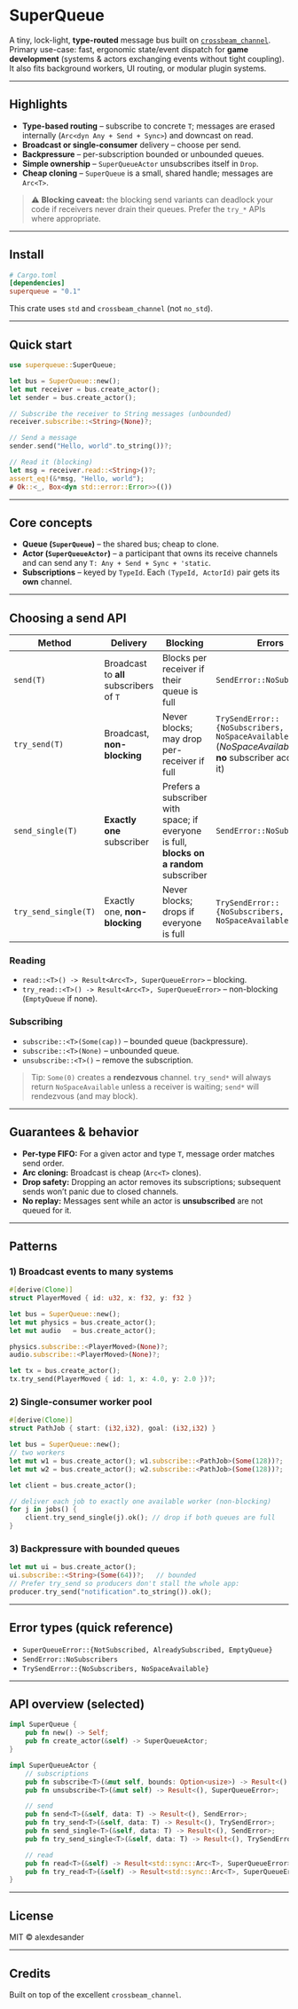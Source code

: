 # SuperQueue

A tiny, lock-light, **type-routed** message bus built on [`crossbeam_channel`].
Primary use-case: fast, ergonomic state/event dispatch for **game development** (systems & actors exchanging events without tight coupling). It also fits background workers, UI routing, or modular plugin systems.

[`crossbeam_channel`]: https://docs.rs/crossbeam-channel

---

## Highlights

* **Type-based routing** – subscribe to concrete `T`; messages are erased internally (`Arc<dyn Any + Send + Sync>`) and downcast on read.
* **Broadcast or single-consumer** delivery – choose per send.
* **Backpressure** – per-subscription bounded or unbounded queues.
* **Simple ownership** – `SuperQueueActor` unsubscribes itself in `Drop`.
* **Cheap cloning** – `SuperQueue` is a small, shared handle; messages are `Arc<T>`.

> ⚠️ **Blocking caveat:** the blocking send variants can deadlock your code if receivers never drain their queues. Prefer the `try_*` APIs where appropriate.

---

## Install

```toml
# Cargo.toml
[dependencies]
superqueue = "0.1"
```

This crate uses `std` and `crossbeam_channel` (not `no_std`).

---

## Quick start

```rust
use superqueue::SuperQueue;

let bus = SuperQueue::new();
let mut receiver = bus.create_actor();
let sender = bus.create_actor();

// Subscribe the receiver to String messages (unbounded)
receiver.subscribe::<String>(None)?;

// Send a message
sender.send("Hello, world".to_string())?;

// Read it (blocking)
let msg = receiver.read::<String>()?;
assert_eq!(&*msg, "Hello, world");
# Ok::<_, Box<dyn std::error::Error>>(())
```

---

## Core concepts

* **Queue (`SuperQueue`)** – the shared bus; cheap to clone.
* **Actor (`SuperQueueActor`)** – a participant that owns its receive channels and can send any `T: Any + Send + Sync + 'static`.
* **Subscriptions** – keyed by `TypeId`. Each `(TypeId, ActorId)` pair gets its **own** channel.

---

## Choosing a send API

| Method               | Delivery                                | Blocking                                                                                | Errors                                                                                                     |
| -------------------- | --------------------------------------- | --------------------------------------------------------------------------------------- | ---------------------------------------------------------------------------------------------------------- |
| `send(T)`            | Broadcast to **all** subscribers of `T` | Blocks per receiver if their queue is full                                              | `SendError::NoSubscribers`                                                                                 |
| `try_send(T)`        | Broadcast, **non-blocking**             | Never blocks; may drop per-receiver if full                                             | `TrySendError::{NoSubscribers, NoSpaceAvailable}` (*NoSpaceAvailable* only if **no** subscriber accepted it) |
| `send_single(T)`     | **Exactly one** subscriber              | Prefers a subscriber with space; if everyone is full, **blocks on a random** subscriber | `SendError::NoSubscribers`                                                                                 |
| `try_send_single(T)` | Exactly one, **non-blocking**           | Never blocks; drops if everyone is full                                                 | `TrySendError::{NoSubscribers, NoSpaceAvailable}`                                                           |

### Reading

* `read::<T>() -> Result<Arc<T>, SuperQueueError>` – blocking.
* `try_read::<T>() -> Result<Arc<T>, SuperQueueError>` – non-blocking (`EmptyQueue` if none).

### Subscribing

* `subscribe::<T>(Some(cap))` – bounded queue (backpressure).
* `subscribe::<T>(None)` – unbounded queue.
* `unsubscribe::<T>()` – remove the subscription.

> Tip: `Some(0)` creates a **rendezvous** channel. `try_send*` will always return `NoSpaceAvailable` unless a receiver is waiting; `send*` will rendezvous (and may block).

---

## Guarantees & behavior

* **Per-type FIFO:** For a given actor and type `T`, message order matches send order.
* **Arc cloning:** Broadcast is cheap (`Arc<T>` clones).
* **Drop safety:** Dropping an actor removes its subscriptions; subsequent sends won’t panic due to closed channels.
* **No replay:** Messages sent while an actor is **unsubscribed** are not queued for it.

---

## Patterns

### 1) Broadcast events to many systems

```rust
#[derive(Clone)]
struct PlayerMoved { id: u32, x: f32, y: f32 }

let bus = SuperQueue::new();
let mut physics = bus.create_actor();
let mut audio   = bus.create_actor();

physics.subscribe::<PlayerMoved>(None)?;
audio.subscribe::<PlayerMoved>(None)?;

let tx = bus.create_actor();
tx.try_send(PlayerMoved { id: 1, x: 4.0, y: 2.0 })?;
```

### 2) Single-consumer worker pool

```rust
#[derive(Clone)]
struct PathJob { start: (i32,i32), goal: (i32,i32) }

let bus = SuperQueue::new();
// two workers
let mut w1 = bus.create_actor(); w1.subscribe::<PathJob>(Some(128))?;
let mut w2 = bus.create_actor(); w2.subscribe::<PathJob>(Some(128))?;

let client = bus.create_actor();

// deliver each job to exactly one available worker (non-blocking)
for j in jobs() {
    client.try_send_single(j).ok(); // drop if both queues are full
}
```

### 3) Backpressure with bounded queues

```rust
let mut ui = bus.create_actor();
ui.subscribe::<String>(Some(64))?;   // bounded
// Prefer try_send so producers don't stall the whole app:
producer.try_send("notification".to_string()).ok();
```

---

## Error types (quick reference)

* `SuperQueueError::{NotSubscribed, AlreadySubscribed, EmptyQueue}`
* `SendError::NoSubscribers`
* `TrySendError::{NoSubscribers, NoSpaceAvailable}`

---

## API overview (selected)

```rust
impl SuperQueue {
    pub fn new() -> Self;
    pub fn create_actor(&self) -> SuperQueueActor;
}

impl SuperQueueActor {
    // subscriptions
    pub fn subscribe<T>(&mut self, bounds: Option<usize>) -> Result<(), SuperQueueError>;
    pub fn unsubscribe<T>(&mut self) -> Result<(), SuperQueueError>;

    // send
    pub fn send<T>(&self, data: T) -> Result<(), SendError>;
    pub fn try_send<T>(&self, data: T) -> Result<(), TrySendError>;
    pub fn send_single<T>(&self, data: T) -> Result<(), SendError>;
    pub fn try_send_single<T>(&self, data: T) -> Result<(), TrySendError>;

    // read
    pub fn read<T>(&self) -> Result<std::sync::Arc<T>, SuperQueueError>;
    pub fn try_read<T>(&self) -> Result<std::sync::Arc<T>, SuperQueueError>;
}
```

---

## License

MIT © alexdesander

---

## Credits

Built on top of the excellent `crossbeam_channel`.
